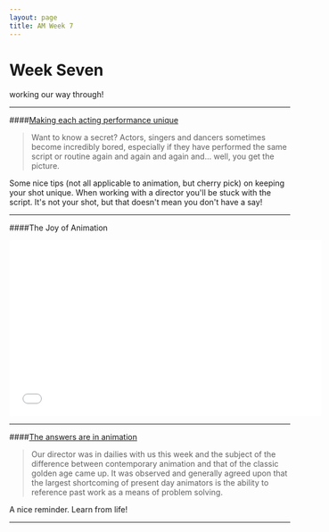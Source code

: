 ```yaml
---
layout: page
title: AM Week 7
---
```


# Week Seven

working our way through!

----

####[Making each acting performance unique](http://www.amateurdramatic.co.uk/makingeachperformanceunique.html)

>Want to know a secret? Actors, singers and dancers sometimes become incredibly bored, especially if they have performed the same script or routine again and again and again and… well, you get the picture.

Some nice tips (not all applicable to animation, but cherry pick) on keeping your shot unique. When working with a director you'll be stuck with the script. It's not your shot, but that doesn't mean you don't have a say!

----

####The Joy of Animation

<div class="js-video [vimeo, widescreen]"><iframe width="560" height="315" src="//www.youtube.com/embed/XlL0qiPORA0" frameborder="0" allowfullscreen></iframe></div>

----

####[The answers are in animation](http://splinedoctors.com/2007/01/the-answers-arent-in-the-animation/)

>Our director was in dailies with us this week and the subject of the difference between contemporary animation and that of the classic golden age came up. It was observed and generally agreed upon that the largest shortcoming of present day animators is the ability to reference past work as a means of problem solving.

A nice reminder. Learn from life!

----
